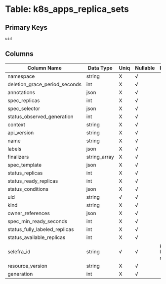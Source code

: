 # Table: k8s_apps_replica_sets

## Primary Keys 

```
uid
```


## Columns 

|  Column Name   |  Data Type  | Uniq | Nullable | Description | 
|  ----  | ----  | ----  | ----  | ---- | 
| namespace | string | X | √ |  | 
| deletion_grace_period_seconds | int | X | √ |  | 
| annotations | json | X | √ |  | 
| spec_replicas | int | X | √ |  | 
| spec_selector | json | X | √ |  | 
| status_observed_generation | int | X | √ |  | 
| context | string | X | √ |  | 
| api_version | string | X | √ |  | 
| name | string | X | √ |  | 
| labels | json | X | √ |  | 
| finalizers | string_array | X | √ |  | 
| spec_template | json | X | √ |  | 
| status_replicas | int | X | √ |  | 
| status_ready_replicas | int | X | √ |  | 
| status_conditions | json | X | √ |  | 
| uid | string | √ | √ |  | 
| kind | string | X | √ |  | 
| owner_references | json | X | √ |  | 
| spec_min_ready_seconds | int | X | √ |  | 
| status_fully_labeled_replicas | int | X | √ |  | 
| status_available_replicas | int | X | √ |  | 
| selefra_id | string | √ | √ | primary keys value md5 | 
| resource_version | string | X | √ |  | 
| generation | int | X | √ |  | 


